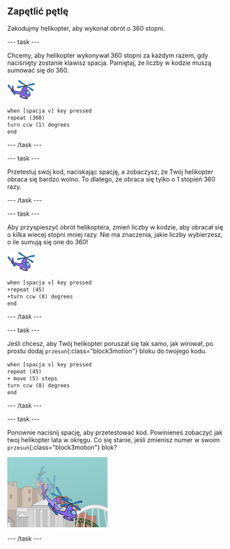 ## Zapętlić pętlę

Zakodujmy helikopter, aby wykonał obrót o 360 stopni.

--- task ---

Chcemy, aby helikopter wykonywał 360 stopni za każdym razem, gdy naciśnięty zostanie klawisz spacja. Pamiętaj, że liczby w kodzie muszą sumować się do 360.

![ikona helikoptera](images/helicopter-sprite.png)

```blocks3
when [spacja v] key pressed
repeat (360)
turn ccw (1) degrees
end
```

--- /task ---

--- task ---

Przetestuj swój kod, naciskając spację, a zobaczysz, że Twój helikopter obraca się bardzo wolno. To dlatego, że obraca się tylko o 1 stopień 360 razy.

--- /task ---

--- task ---

Aby przyspieszyć obrót helikoptera, zmień liczby w kodzie, aby obracał się o kilka wiecej stopni mniej razy. Nie ma znaczenia, jakie liczby wybierzesz, o ile sumują się one do 360!

![ikona helikoptera](images/helicopter-sprite.png)

```blocks3
when [spacja v] key pressed
+repeat (45)
+turn ccw (8) degrees
end
```

--- /task ---

--- task ---

Jeśli chcesz, aby Twój helikopter poruszał się tak samo, jak wirował, po prostu dodaj `przesuń`{:class="block3motion"} bloku do twojego kodu.

```blocks3
when [spacja v] key pressed
repeat (45)
+ move (5) steps
turn ccw (8) degrees
end
```

--- /task ---

--- task ---

Ponownie naciśnij spację, aby przetestować kod. Powinieneś zobaczyć jak twoj helikopter lata w okręgu. Co się stanie, jeśli zmienisz numer w swoim `przesuń`{:class="block3motion"} blok?

![zapętlenie helikoptera](images/toys-helicopter-360-move-test.png)

--- /task ---

